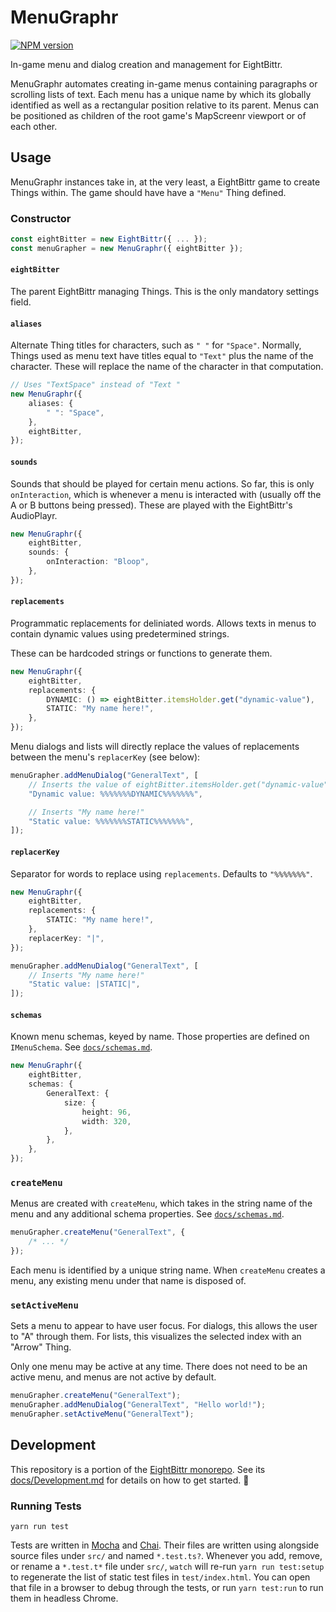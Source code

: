 <!-- Top -->
# MenuGraphr

[![NPM version](https://badge.fury.io/js/menugraphr.svg)](http://badge.fury.io/js/menugraphr)

In-game menu and dialog creation and management for EightBittr.
<!-- /Top -->

MenuGraphr automates creating in-game menus containing paragraphs or scrolling lists of text.
Each menu has a unique name by which its globally identified as well as a rectangular position relative to its parent.
Menus can be positioned as children of the root game's MapScreenr viewport or of each other.

## Usage

MenuGraphr instances take in, at the very least, a EightBittr game to create Things within.
The game should have have a `"Menu"` Thing defined.

### Constructor

```typescript
const eightBitter = new EightBittr({ ... });
const menuGrapher = new MenuGraphr({ eightBitter });
```

#### `eightBitter`

The parent EightBittr managing Things.
This is the only mandatory settings field.

#### `aliases`

Alternate Thing titles for characters, such as `" "` for `"Space"`.
Normally, Things used as menu text have titles equal to `"Text"` plus the name of the character.
These will replace the name of the character in that computation.

```typescript
// Uses "TextSpace" instead of "Text "
new MenuGraphr({
    aliases: {
        " ": "Space",
    },
    eightBitter,
});
```

#### `sounds`

Sounds that should be played for certain menu actions.
So far, this is only `onInteraction`, which is whenever a menu is interacted with
(usually off the A or B buttons being pressed).
These are played with the EightBittr's AudioPlayr.

```typescript
new MenuGraphr({
    eightBitter,
    sounds: {
        onInteraction: "Bloop",
    },
});
```

#### `replacements`

Programmatic replacements for deliniated words.
Allows texts in menus to contain dynamic values using predetermined strings.

These can be hardcoded strings or functions to generate them.

```typescript
new MenuGraphr({
    eightBitter,
    replacements: {
        DYNAMIC: () => eightBitter.itemsHolder.get("dynamic-value"),
        STATIC: "My name here!",
    },
});
```

Menu dialogs and lists will directly replace the values of replacements between the menu's `replacerKey` (see below):

```typescript
menuGrapher.addMenuDialog("GeneralText", [
    // Inserts the value of eightBitter.itemsHolder.get("dynamic-value")
    "Dynamic value: %%%%%%%DYNAMIC%%%%%%%",

    // Inserts "My name here!"
    "Static value: %%%%%%%STATIC%%%%%%%",
]);
```

#### `replacerKey`

Separator for words to replace using `replacements`.
Defaults to `"%%%%%%%"`.

```typescript
new MenuGraphr({
    eightBitter,
    replacements: {
        STATIC: "My name here!",
    },
    replacerKey: "|",
});
```

```typescript
menuGrapher.addMenuDialog("GeneralText", [
    // Inserts "My name here!"
    "Static value: |STATIC|",
]);
```

#### `schemas`

Known menu schemas, keyed by name.
Those properties are defined on `IMenuSchema`.
See [`docs/schemas.md`](./docs/schemas.md).

```typescript
new MenuGraphr({
    eightBitter,
    schemas: {
        GeneralText: {
            size: {
                height: 96,
                width: 320,
            },
        },
    },
});
```

### `createMenu`

Menus are created with `createMenu`, which takes in the string name of the menu and any additional schema properties.
See [`docs/schemas.md`](./docs/schemas.md).

```typescript
menuGrapher.createMenu("GeneralText", {
    /* ... */
});
```

Each menu is identified by a unique string name.
When `createMenu` creates a menu, any existing menu under that name is disposed of.

### `setActiveMenu`

Sets a menu to appear to have user focus.
For dialogs, this allows the user to "A" through them.
For lists, this visualizes the selected index with an "Arrow" Thing.

Only one menu may be active at any time.
There does not need to be an active menu, and menus are not active by default.

```typescript
menuGrapher.createMenu("GeneralText");
menuGrapher.addMenuDialog("GeneralText", "Hello world!");
menuGrapher.setActiveMenu("GeneralText");
```

<!-- Development -->
## Development

This repository is a portion of the [EightBittr monorepo](https://raw.githubusercontent.com/FullScreenShenanigans/EightBittr).
See its [docs/Development.md](../../docs/Development.md) for details on how to get started. 💖

### Running Tests

```shell
yarn run test
```

Tests are written in [Mocha](https://github.com/mochajs/mocha) and [Chai](https://github.com/chaijs/chai).
Their files are written using alongside source files under `src/` and named `*.test.ts?`.
Whenever you add, remove, or rename a `*.test.t*` file under `src/`, `watch` will re-run `yarn run test:setup` to regenerate the list of static test files in `test/index.html`.
You can open that file in a browser to debug through the tests, or run `yarn test:run` to run them in headless Chrome.

<!-- Maps -->
<!-- /Maps -->
<!-- /Development -->
